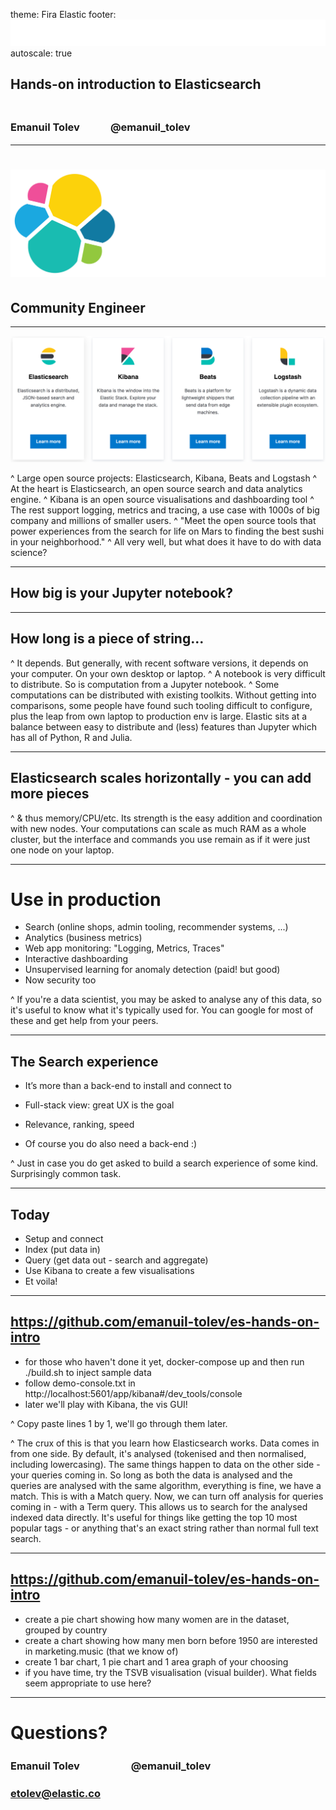 theme: Fira Elastic
footer: ![30%](elastic-footer_mod.png)
autoscale: true



## Hands-on introduction to Elasticsearch

### <br>Emanuil Tolev　　　@emanuil_tolev

---

# ![25%](elastic.png)
## Community Engineer

---

![85%](stack.png)

^ Large open source projects: Elasticsearch, Kibana, Beats and Logstash
^ At the heart is Elasticsearch, an open source search and data analytics engine.
^ Kibana is an open source visualisations and dashboarding tool
^ The rest support logging, metrics and tracing, a use case with 1000s of big company and millions of smaller users.
^ "Meet the open source tools that power experiences from the search for life on Mars to finding the best sushi in your neighborhood."
^ All very well, but what does it have to do with data science?

---

## How big is your Jupyter notebook?

---

## How long is a piece of string...

^ It depends. But generally, with recent software versions, it depends on your computer. On your own desktop or laptop.
^ A notebook is very difficult to distribute. So is computation from a Jupyter notebook.
^ Some computations can be distributed with existing toolkits. Without getting into comparisons, some people have found such tooling difficult to configure, plus the leap from own laptop to production env is large. Elastic sits at a balance between easy to distribute and (less) features than Jupyter which has all of Python, R and Julia.

---

## Elasticsearch scales horizontally - you can add more pieces

^ & thus memory/CPU/etc. Its strength is the easy addition and coordination with new nodes. Your computations can scale as much RAM as a whole cluster, but the interface and commands you use remain as if it were just one node on your laptop.

---

#  Use in production

- Search (online shops, admin tooling, recommender systems, ...)
- Analytics (business metrics)
- Web app monitoring: "Logging, Metrics, Traces"
- Interactive dashboarding
- Unsupervised learning for anomaly detection (paid! but good)
- Now security too

^ If you're a data scientist, you may be asked to analyse any of this data, so it's useful to know what it's typically used for. You can google for most of these and get help from your peers.

---

## The Search experience

- It’s more than a back-end to install and connect to

- Full-stack view: great UX is the goal

- Relevance, ranking, speed

- Of course you do also need a back-end :)

^ Just in case you do get asked to build a search experience of some kind. Surprisingly common task.

---

## Today

- Setup and connect
- Index (put data in)
- Query (get data out - search and aggregate)
- Use Kibana to create a few visualisations
- Et voila!

---

## https://github.com/emanuil-tolev/es-hands-on-intro

- for those who haven't done it yet, docker-compose up and then run ./build.sh to inject sample data
- follow demo-console.txt in http://localhost:5601/app/kibana#/dev_tools/console
- later we'll play with Kibana, the vis GUI!

^ Copy paste lines 1 by 1, we'll go through them later.

^ The crux of this is that you learn how Elasticsearch works. Data comes in from one side. By default, it's analysed (tokenised and then normalised, including lowercasing). The same things happen to data on the other side - your queries coming in. So long as both the data is analysed and the queries are analysed with the same algorithm, everything is fine, we have a match. This is with a Match query. Now, we can turn off analysis for queries coming in - with a Term query. This allows us to search for the analysed indexed data directly. It's useful for things like getting the top 10 most popular tags - or anything that's an exact string rather than normal full text search.

---

## https://github.com/emanuil-tolev/es-hands-on-intro

- create a pie chart showing how many women are in the dataset, grouped by country
- create a chart showing how many men born before 1950 are interested in marketing.music (that we know of)
- create 1 bar chart, 1 pie chart and 1 area graph of your choosing
- if you have time, try the TSVB visualisation (visual builder). What fields seem appropriate to use here?

---

# Questions?
### Emanuil Tolev　　　　　@emanuil_tolev
### etolev@elastic.co
